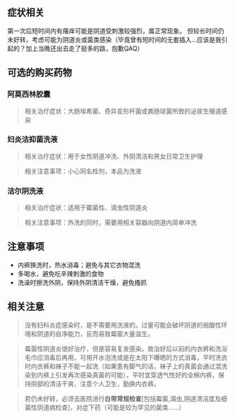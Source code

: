 ## 症状相关
第一次后短时间内有瘙痒可能是阴道受刺激较强烈，属正常现象。
但较长时间仍未好转，考虑可能为阴道炎或菌类感染（毕竟曾有短时间的无套插入...应该是我引起的？加上当晚还出去走了挺多的路，抱歉QAQ）

## 可选的购买药物
### 阿莫西林胶囊
> 相关治疗症状：大肠埃希菌、奇异变形杆菌或粪肠球菌所致的泌尿生殖道感染

### 妇炎洁抑菌洗液
> 相关治疗症状：用于女性阴道冲洗、外阴清洁和男女日常卫生护理

> 相关注意事项：小心同名栓剂，本品为洗液

### 洁尔阴洗液
> 相关治疗症状：适用于霉菌性、滴虫性阴道炎

> 相关注意事项：外洗的同时，需要用相关容器向阴道内简单冲洗

## 注意事项
+ 内裤换洗时，热水消毒；避免与其它衣物混洗
+ 多喝水，避免吃辛辣刺激的食物
+ 洗澡时擦洗外阴，保持外阴清洁干燥，避免搔抓

## 相关注意
> 没有妇科炎症感染时，是不需要用洗液的。过量可能会破坏阴道的弱酸性环境和阴道的自净能力，反而易致霉菌大量滋生。

> 霉菌性阴道炎很好治疗，但是容易复发感染。故治好后以前的内衣裤和洗浴毛巾应消毒后再用，可用开水泡洗或是在太阳下曝晒的方式消毒，平时洗衣时内衣裤和袜子不能一起洗（如果患有脚气的话，袜子上的真菌会通过混洗染到内裤上引发再次感染真菌的可能），平时宜穿透气性好的全棉内裤，保持阴部的清洁干爽，注意个人卫生，勤换内衣裤。

> 若仍未好转，必须去医院进行**白带常规检查**[包括霉菌,滴虫,阴道清洁度及细菌性阴道病检查]，对症下药（可能是较为罕见的菌类......）
